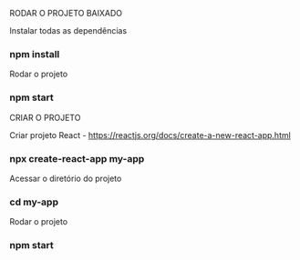 RODAR O PROJETO BAIXADO

Instalar todas as dependências 
### npm install

Rodar o projeto
### npm start 


CRIAR O PROJETO

Criar projeto React - https://reactjs.org/docs/create-a-new-react-app.html
### npx create-react-app my-app

Acessar o diretório do projeto
### cd my-app

Rodar o projeto
### npm start